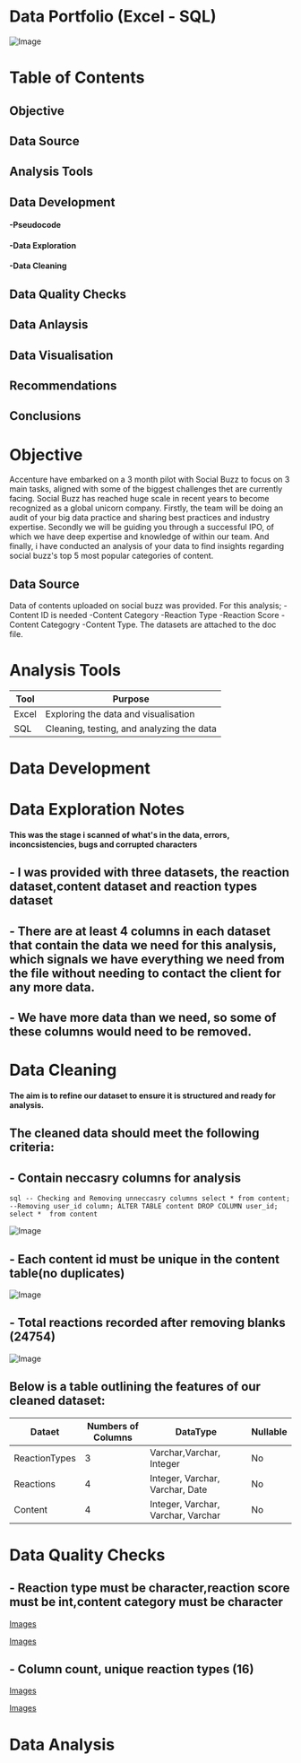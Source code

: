 # Data Portfolio (Excel - SQL)

![Image](https://github.com/fatimah35/accenture_project/blob/main/assets/images/excel.png)


# Table of Contents
## Objective
## Data Source
## Analysis Tools
## Data Development
#### -Pseudocode
#### -Data Exploration
#### -Data Cleaning
## Data Quality Checks
## Data Anlaysis
## Data Visualisation
## Recommendations
## Conclusions

# Objective
Accenture have embarked on a 3 month pilot with Social Buzz to focus on 3 main tasks, aligned with some of the biggest challenges thet are currently facing. Social Buzz has reached huge scale in recent years to become recognized as a global unicorn company. Firstly, the team will be doing an audit of your big data practice and sharing best practices and industry expertise. Secondly we will be guiding you through a successful IPO, of which we have deep expertise and knowledge of within our team. And finally, i have conducted an analysis of your data to find insights regarding social buzz's top 5 most popular categories of content.
## Data Source
Data of contents uploaded on social buzz was provided. For this analysis;
-Content ID is needed
-Content Category
-Reaction Type
-Reaction Score
-Content Categogry
-Content Type.
The datasets are attached to the doc file.
# Analysis Tools
| Tool | Purpose 
|------|-------------------------------------------|
|Excel | Exploring the data and visualisation      |                        
| SQL  | Cleaning, testing, and analyzing the data |

# Data Development
# Data Exploration Notes 
#### This was the stage i scanned of what's in the data, errors, inconcsistencies, bugs and corrupted characters
## - I was provided with three datasets, the reaction dataset,content dataset and reaction types dataset
## - There are at least 4 columns in each dataset that contain the data we need for this analysis, which signals we have everything we need from the file without needing to contact the client for any more data.
## - We have more data than we need, so some of these columns would need to be removed.
# Data Cleaning 
#### The aim is to refine our dataset to ensure it is structured and ready for analysis.
## The cleaned data should meet the following criteria:
## - Contain neccasry columns for analysis
``sql
-- Checking and Removing unneccasry columns
select *
from content;
--Removing user_id column;
ALTER TABLE content
DROP COLUMN user_id;
select * 
from content``

![Image](https://github.com/fatimah35/accenture_project/blob/main/assets/images/data_quality.jpg)
## - Each content id must be unique in the content table(no duplicates)
![Image](assets/images/duplicates.jpg)
## - Total reactions recorded after removing blanks (24754)
![Image](assets/images/count_reactiontype.jpg)
## Below is a table outlining the features of our cleaned dataset:
| Dataet           | Numbers of Columns | DataType                           | Nullable|
|------------------|--------------------|------------------------------------|---------|
| ReactionTypes    | 3                  | Varchar,Varchar, Integer           | No      |
| Reactions        | 4                  | Integer, Varchar, Varchar, Date    | No      |
| Content          | 4                  | Integer, Varchar, Varchar, Varchar | No      |
# Data Quality Checks
## - Reaction type must be character,reaction score must be int,content category must be character
[Images](assets/images/data_type_reaction.jpg)

[Images](assets/images/datatype_reactionscore.jpg)

## - Column count, unique reaction types (16)
[Images](assets/images/column_count.jpg)

[Images](assets/images/count_reactiontype.jpg)

# Data Analysis
